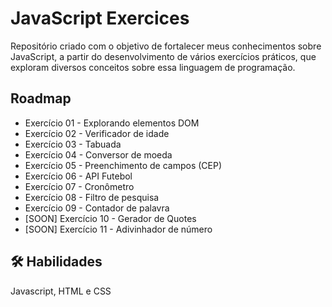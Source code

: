 
# JavaScript Exercices

Repositório criado com o objetivo de fortalecer meus conhecimentos sobre JavaScript, a partir do desenvolvimento de vários exercícios práticos, que exploram diversos conceitos sobre essa linguagem de programação.


## Roadmap

- Exercício 01 - Explorando elementos DOM
- Exercício 02 - Verificador de idade
- Exercício 03 - Tabuada
- Exercício 04 - Conversor de moeda
- Exercício 05 - Preenchimento de campos (CEP)
- Exercício 06 - API Futebol
- Exercício 07 - Cronômetro
- Exercício 08 - Filtro de pesquisa
- Exercício 09 - Contador de palavra
- [SOON] Exercício 10 - Gerador de Quotes
- [SOON] Exercício 11 - Adivinhador de número


## 🛠 Habilidades
Javascript, HTML e CSS

